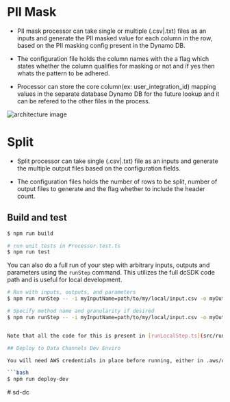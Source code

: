 # PII Mask

- PII mask processor can take single or multiple (.csv|.txt) files as an inputs and
  generate the PII masked value for each column in the row, based on the PII masking
  config present in the Dynamo DB.

- The configuration file holds the column names with the a flag which states whether
  the column qualifies for masking or not and if yes then whats the pattern to be
  adhered.

- Processor can store the core column(ex: user_integration_id) mapping values in the separate database
  Dynamo DB for the future lookup and it can be refered to the other files in the process.

![architecture image](arch.png)

# Split

- Split processor can take single (.csv|.txt) file as an inputs and generate the multiple output
  files based on the configuration fields.

- The configuration files holds the number of rows to be split, number of output files to generate and the flag whether
  to include the header count.

## Build and test

```bash
$ npm run build

# run unit tests in Processor.test.ts
$ npm run test
```

You can also do a full run of your step with arbitrary inputs, outputs and parameters using the `runStep` command. This utilizes the full dcSDK code path and is useful for local development.

````bash
# Run with inputs, outputs, and parameters
$ npm run runStep -- -i myInputName=path/to/my/local/input.csv -o myOutputName=path/to/my/local/output.csv -p '{ "myParameter": "value" }'

# Specify method name and granularity if desired
$ npm run runStep -- -i myInputName=path/to/my/local/input.csv -o myOutputName=path/to/my/local/output.csv -m piiMaskOnce -g once -p '{ "myParameter": "value" }'


Note that all the code for this is present in [runLocalStep.ts](src/runLocalStep.ts) and you can modify it as desired.

## Deploy to Data Channels Dev Enviro

You will need AWS credentials in place before running, either in .aws/credentials file, or in ENV vars. Use profile `data-channels-dev-processor` or set AWS_PROFILE. Ask on #plat-data-channels for credential help if needed.

```bash
$ npm run deploy-dev
````
#   s d - d c  
 